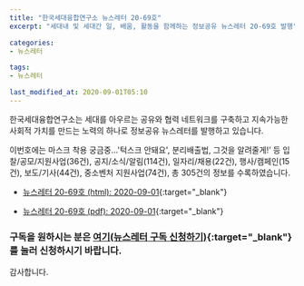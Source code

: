 ```yaml
---
title: "한국세대융합연구소 뉴스레터 20-69호"
excerpt: "세대내 및 세대간 일, 배움, 활동을 함께하는 정보공유 뉴스레터 20-69호 발행" 

categories:
- 뉴스레터

tags:
- 뉴스레터

last_modified_at: 2020-09-01T05:10
---
```


한국세대융합연구소는 세대를 아우르는 공유와 협력 네트워크를 구축하고 지속가능한 사회적 가치를 만드는 노력의 하나로 정보공유 뉴스레터를 발행하고 있습니다.

이번호에는 마스크 착용 궁금중…'턱스크 안돼요', 분리배출법, 그것을 알려줄게!’ 등 입찰/공모/지원사업(36건), 공지/소식/알림(114건), 일자리/채용(22건), 행사/캠페인(15건), 보도/기사(44건), 중소벤처 지원사업(74건), 총 305건의 정보를 수록하였습니다.

* [뉴스레터 20-69호 (html): 2020-09-01](https://gcrcenter.github.io/assets/htmls/gcrc_news_letter_20200901.html){:target="_blank"}

* [뉴스레터 20-69호 (pdf): 2020-09-01](https://gcrcenter.github.io/assets/pdfs/news_letter_20200901.pdf){:target="_blank"}


### 구독을 원하시는 분은 [여기(뉴스레터 구독 신청하기)](https://forms.gle/MJ5gVHCdunBXXWVB7){:target="_blank"} 를 눌러 신청하시기 바랍니다.


감사합니다.